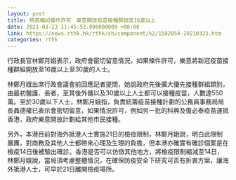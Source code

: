 ```yaml
---
layout: post
title: 特首稱如條件許可　樂意開放疫苗接種群組至16歲以上
date: 2021-03-23 11:45:52.000000000 +08:00
link: https://news.rthk.hk/rthk/ch/component/k2/1582054-20210323.htm
categories: rthk
---
```


行政長官林鄭月娥表示，政府會密切留意情況，如果條件許可，樂意將新冠疫苗接種群組開放至16歲以上至30歲的人士。

林鄭月娥出席行政會議會前回應記者提問，她說政府先後擴大優先接種群組類別，由最初醫護、長者，至其後外傭以及30歲以上人士都可以接種疫苗，人數達550萬。至於30歲以下人士，林鄭月娥指，負責統籌疫苗接種計劃的公務員事務局局長聶德權已表示會密切留意，如果情況許可，例如另一批的科興及復必泰疫苗運抵香港，政府樂意開放計劃給其他市民接種。

另外，本港目前對海外抵港人士實施21日的檢疫限制，林鄭月娥說，明白此限制嚴厲，對商務及其他人士都帶來心理及生理的負擔，但本港亦確實有確診個案是在檢疫14日後被驗出確診。香港是否可以仿傚其他地方，將檢疫限制縮減至14日，林鄭月娥說，當局須考慮整體情況，在確保防疫安全下研究可否有折衷方案，讓海外抵港人士，可早於21日離開檢疫場所。
